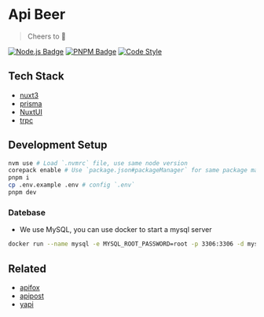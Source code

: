 # Api Beer

> Cheers to 🍺

[![Node.js Badge](https://img.shields.io/badge/Node.js-v18-black)](https://nodejs.org/)
[![PNPM Badge](https://img.shields.io/badge/package_manager-pnpm-black)](https://pnpm.io/)
[![Code Style](https://antfu.me/badge-code-style.svg)](https://github.com/antfu/eslint-config)

## Tech Stack

- [nuxt3](https://nuxt.com/)
- [prisma](https://prisma.io/)
- [NuxtUI](https://ui.nuxt.com/)
- [trpc](https://trpc.io/)

## Development Setup

```bash
nvm use # Load `.nvmrc` file, use same node version
corepack enable # Use `package.json#packageManager` for same package manager, refs: https://nodejs.org/api/corepack.html
pnpm i
cp .env.example .env # config `.env`
pnpm dev
```

### Datebase

- We use MySQL, you can use docker to start a mysql server

```bash
docker run --name mysql -e MYSQL_ROOT_PASSWORD=root -p 3306:3306 -d mysql:8
```

## Related

- [apifox](https://apifox.com/)
- [apipost](https://www.apipost.cn/)
- [yapi](https://github.com/YMFE/yapi)
